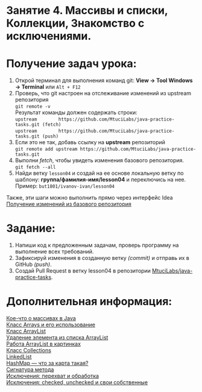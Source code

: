 Занятие 4. Массивы и списки, Коллекции, Знакомство с исключениями.
================

Получение задач урока:
================
1. Открой терминал для выполнения команд git: **View -> Tool Windows -> Terminal** или `Alt + F12`<br>
2. Проверь, что git настроен на отслеживание изменений из upstream репозитория<br>
`git remote -v`<br>
Результат команды должен содержать строки:<br>
`upstream        https://github.com/MtuciLabs/java-practice-tasks.git (fetch)`<br>
`upstream        https://github.com/MtuciLabs/java-practice-tasks.git (push)`<br>
3. Если это не так, добавь ссылку на **upstream** репозиторий<br>
`git remote add upstream https://github.com/MtuciLabs/java-practice-tasks.git`<br>
4. Выполни _fetch_, чтобы увидеть изменения базового репозитория.<br>
`git fetch --all`<br>
5. Найди ветку `lesson04` и создай на ее основе локальную ветку по шаблону: **группа/фамилия-имя/lesson04** и переключись на нее.<br>
Пример: `but1801/ivanov-ivan/lesson04`

Также, эти шаги можно выполнить прямо через интерфейс Idea<br>
[Получение изменений из базового репозитория](https://github.com/MtuciLabs/java-lectures/blob/master/tutorials/%D0%9F%D0%BE%D0%BB%D1%83%D1%87%D0%B5%D0%BD%D0%B8%D0%B5%20%D0%B8%D0%B7%D0%BC%D0%B5%D0%BD%D0%B5%D0%BD%D0%B8%D0%B9%20%D0%B8%D0%B7%20%D0%B1%D0%B0%D0%B7%D0%BE%D0%B2%D0%BE%D0%B3%D0%BE%20%D1%80%D0%B5%D0%BF%D0%BE%D0%B7%D0%B8%D1%82%D0%BE%D1%80%D0%B8%D1%8F.md)<br>


Задание:
================
1. Напиши код к предложенным задачам, проверь программу на выполнение всех требований.<br>
2. Зафиксируй изменения в созданную ветку _(commit)_ и отправь их в GitHub _(push)_.<br>
3. Создай Pull Request в ветку lesson04 в репозитории [MtuciLabs/java-practice-tasks](https://github.com/MtuciLabs/java-practice-tasks).

Дополнительная информация:
================
[Кое-что о массивах в Java](https://javarush.ru/groups/posts/1932-koe-chto-o-massivakh)<br>
[Класс Arrays и его использование](https://javarush.ru/groups/posts/1933-klass-arrays-i-ego-ispoljhzovanie)<br>
[Класс ArrayList](https://javarush.ru/groups/posts/klass-arraylist)<br>
[Удаление элемента из списка ArrayList](https://javarush.ru/groups/posts/1935-udalenie-ehlementa-iz-spiska-arraylist)<br>
[Работа ArrayList в картинках](https://javarush.ru/groups/posts/1936-rabota-arraylist-v-kartinkakh--)<br>
[Класс Collections](https://javarush.ru/groups/posts/1937-klass-collections--)<br>
[LinkedList](https://javarush.ru/groups/posts/1938-linkedlist--)<br>
[HashMap — что за карта такая?](https://javarush.ru/groups/posts/1940-klass-hashmap---)<br>
[Сигнатура метода](https://javarush.ru/groups/posts/1942-signatura-metoda---)<br>
[Исключения: перехват и обработка](https://javarush.ru/groups/posts/1943-iskljuchenija-perekhvat-i-obrabotka---)<br>
[Исключения: checked, unchecked и свои собственные](https://javarush.ru/groups/posts/1944-iskljuchenija-checked-unchecked-i-svoi-sobstvennihe---)<br>


